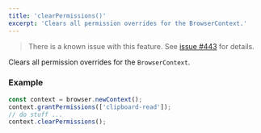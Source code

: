```yaml
---
title: 'clearPermissions()'
excerpt: 'Clears all permission overrides for the BrowserContext.'
---
```


<Blockquote mod="warning">

There is a known issue with this feature. See [issue #443](https://github.com/grafana/xk6-browser/issues/443) for details.

</Blockquote>

Clears all permission overrides for the `BrowserContext`.


### Example

<CodeGroup labels={[]}>

<!-- eslint-skip -->

```javascript
const context = browser.newContext();
context.grantPermissions(['clipboard-read']);
// do stuff ...
context.clearPermissions();
```

</CodeGroup>
